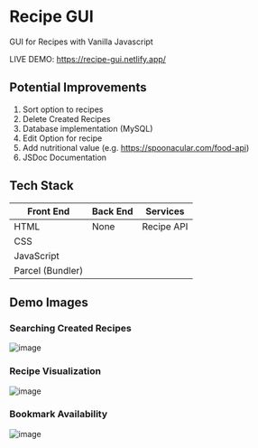 # Recipe GUI
GUI for Recipes with Vanilla Javascript

LIVE DEMO: https://recipe-gui.netlify.app/

## Potential Improvements
1. Sort option to recipes
2. Delete Created Recipes
3. Database implementation (MySQL)
4. Edit Option for recipe
5. Add nutritional value (e.g. https://spoonacular.com/food-api)
6. JSDoc Documentation

## Tech Stack
| Front End  | Back End | Services |
|------------|----------|----------|
| HTML       | None     | Recipe API  |
| CSS        |          |          |
| JavaScript |          |          |
| Parcel (Bundler) |          |          |
## Demo Images

### Searching Created Recipes
![image](https://user-images.githubusercontent.com/87340855/224569166-0b0b0cdc-4647-4f54-abe8-4e2f89908838.png)

### Recipe Visualization
![image](https://user-images.githubusercontent.com/87340855/224569206-d0004bd5-9d95-46d9-a6de-47957a500326.png)

### Bookmark Availability
![image](https://user-images.githubusercontent.com/87340855/224569222-09ec6bde-c9ec-4505-952e-4efc6f20e918.png)
